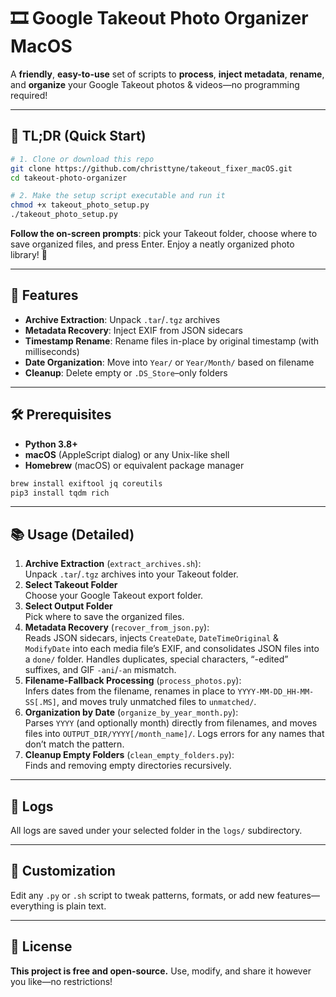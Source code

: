 # 🎞️ Google Takeout Photo Organizer MacOS

A **friendly**, **easy-to-use** set of scripts to **process**, **inject metadata**, **rename**, and **organize** your Google Takeout photos & videos—no programming required!

---

## 🚀 TL;DR (Quick Start)

```bash
# 1. Clone or download this repo
git clone https://github.com/christtyne/takeout_fixer_macOS.git
cd takeout-photo-organizer

# 2. Make the setup script executable and run it
chmod +x takeout_photo_setup.py
./takeout_photo_setup.py
```

**Follow the on-screen prompts**: pick your Takeout folder, choose where to save organized files, and press Enter. 
Enjoy a neatly organized photo library! 🎉

---

## 🔧 Features

- **Archive Extraction**: Unpack `.tar`/`.tgz` archives  
- **Metadata Recovery**: Inject EXIF from JSON sidecars  
- **Timestamp Rename**: Rename files in-place by original timestamp (with milliseconds)  
- **Date Organization**: Move into `Year/` or `Year/Month/` based on filename  
- **Cleanup**: Delete empty or `.DS_Store`–only folders  

---

## 🛠️ Prerequisites

- **Python 3.8+**  
- **macOS** (AppleScript dialog) or any Unix-like shell  
- **Homebrew** (macOS) or equivalent package manager  

```bash
brew install exiftool jq coreutils
pip3 install tqdm rich
```

---

## 📚 Usage (Detailed)

1. **Archive Extraction** (`extract_archives.sh`):  
   Unpack `.tar`/`.tgz` archives into your Takeout folder.
2. **Select Takeout Folder**  
   Choose your Google Takeout export folder.  
3. **Select Output Folder**  
   Pick where to save the organized files. 
4. **Metadata Recovery** (`recover_from_json.py`):  
   Reads JSON sidecars, injects `CreateDate`, `DateTimeOriginal` & `ModifyDate` into each media file’s EXIF, and consolidates JSON files into a `done/` folder. Handles duplicates, special characters, “-edited” suffixes, and GIF `-ani`/`-an` mismatch.
5. **Filename-Fallback Processing** (`process_photos.py`):  
   Infers dates from the filename, renames in place to `YYYY-MM-DD_HH-MM-SS[.MS]`, and moves truly unmatched files to `unmatched/`.
6. **Organization by Date** (`organize_by_year_month.py`):  
   Parses `YYYY` (and optionally month) directly from filenames, and moves files into `OUTPUT_DIR/YYYY[/month_name]/`. Logs errors for any names that don’t match the pattern.
7. **Cleanup Empty Folders** (`clean_empty_folders.py`):  
   Finds and removing empty directories recursively.


---

## 📂 Logs

All logs are saved under your selected folder in the `logs/` subdirectory.

---

## 🎨 Customization

Edit any `.py` or `.sh` script to tweak patterns, formats, or add new features—everything is plain text.

---

## 📝 License

**This project is free and open-source.** Use, modify, and share it however you like—no restrictions!  
